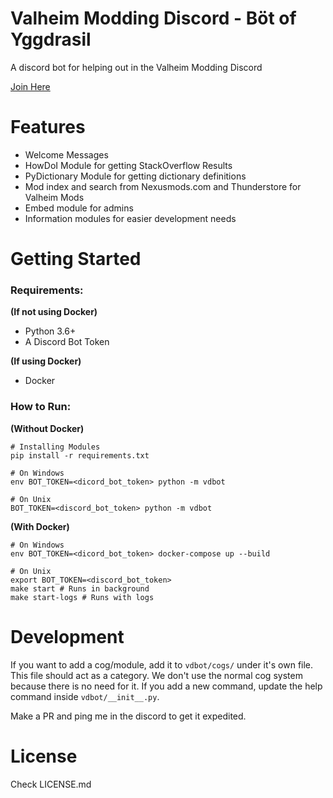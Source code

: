 # Valheim Modding Discord - Böt of Yggdrasil

 A discord bot for helping out in the Valheim Modding Discord

 [Join Here](https://discord.gg/MXqWrn532w)

 # Features

 - Welcome Messages
 - HowDoI Module for getting StackOverflow Results
 - PyDictionary Module for getting dictionary definitions
 - Mod index and search from Nexusmods.com and Thunderstore for Valheim Mods
 - Embed module for admins
 - Information modules for easier development needs

 # Getting Started

 ### Requirements:

 **(If not using Docker)**
 - Python 3.6+
 - A Discord Bot Token

**(If using Docker)**
- Docker

### How to Run:

**(Without Docker)**
```
# Installing Modules
pip install -r requirements.txt

# On Windows
env BOT_TOKEN=<dicord_bot_token> python -m vdbot

# On Unix
BOT_TOKEN=<discord_bot_token> python -m vdbot
```

**(With Docker)**
```
# On Windows
env BOT_TOKEN=<dicord_bot_token> docker-compose up --build

# On Unix
export BOT_TOKEN=<discord_bot_token>
make start # Runs in background
make start-logs # Runs with logs
```

# Development

If you want to add a cog/module, add it to `vdbot/cogs/` under it's own file. This file should act as a category. We don't use the normal cog system because there is no need for it. If you add a new command, update the help command inside `vdbot/__init__.py`.

Make a PR and ping me in the discord to get it expedited.

# License

Check LICENSE.md
